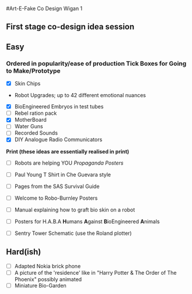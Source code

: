 #Art-E-Fake Co Design Wigan 1
## First stage co-design idea session


## Easy
### Ordered in popularity/ease of production Tick Boxes for **Going to Make/Prototype**

 - [x] Skin Chips 
  * Robot Upgrades; up to 42 different emotional nuances
 - [x] BioEngineered Embryos in test tubes
 - [ ] Rebel ration pack
 - [x] MotherBoard 
 - [ ] Water Guns
 - [ ] Recorded Sounds
 - [x] DIY Analogue Radio Communicators 

**Print (these ideas are essentially realised in print)**

 - [ ] Robots are helping YOU *Propaganda Posters*
 - [ ] Paul Young T Shirt in Che Guevara style
 - [ ] Pages from the SAS Survival Guide
 - [ ] Welcome to Robo-Burnley Posters
 - [ ] Manual explaining how to graft bio skin on a robot
 - [ ] Posters for H.A.B.A **H**umans **A**gainst **B**ioEngineered **A**nimals
 - [ ] Sentry Tower Schematic (use the Roland plotter)


## Hard(ish)

 - [ ] Adapted Nokia brick phone 
 - [ ] A picture of the 'residence' like in "Harry Potter & The Order of The Phoenix" possibly animated
 - [ ] Miniature Bio-Garden
